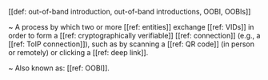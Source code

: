 [[def: out-of-band introduction, out-of-band introductions, OOBI, OOBIs]]

~ A process by which two or more [[ref: entities]] exchange [[ref: VIDs]] in order to form a [[ref: cryptographically verifiable]] [[ref: connection]] (e.g., a [[ref: ToIP connection]]), such as by scanning a [[ref: QR code]] (in person or remotely) or clicking a [[ref: deep link]].

~ Also known as: [[ref: OOBI]].
